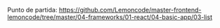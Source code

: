 Punto de partida: 
https://github.com/Lemoncode/master-frontend-lemoncode/tree/master/04-frameworks/01-react/04-basic-app/03-list

